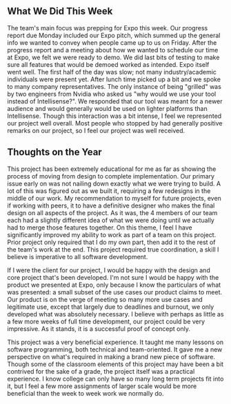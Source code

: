 ## What We Did This Week
The team's main focus was prepping for Expo this week. Our progress report due Monday included our Expo pitch, which summed up the general info we wanted to convey when people came up to us on Friday. After the progress report and a meeting about how we wanted to schedule our time at Expo, we felt we were ready to demo. We did last bits of testing to make sure all features that would be demoed worked as intended. Expo itself went well. The first half of the day was slow; not many industry/academic individuals were present yet. After lunch time picked up a bit and we spoke to many company representatives. The only instance of being "grilled" was by two engineers from Nvidia who asked us "why would we use your tool instead of Intellisense?". We responded that our tool was meant for a newer audience and would generally would be used on lighter platforms than Intellisense. Though this interaction was a bit intense, I feel we represented our project well overall. Most people who stopped by had generally positive remarks on our project, so I feel our project was well received.

## Thoughts on the Year
This project has been extremely educational for me as far as showing the process of moving from design to complete implementation. Our primary issue early on was not nailing down exactly what we were trying to build. A lot of this was figured out as we built it, requiring a few redesigns in the middle of our work. My recommendation to myself for future projects, even if working with peers, it to have a definitive designer who makes the final design on all aspects of the project. As it was, the 4 members of our team each had a slightly different idea of what we were doing until we actually had to merge those features together. On this theme, I feel I have significantly improved my ability to work as part of a team on this project. Prior project only required that I do my own part, then add it to the rest of the team's work at the end. This project required true coordination, a skill I believe is imperative to all software development.

If I were the client for our project, I would be happy with the design and core project that's been developed. I'm not sure I would be happy with the product we presented at Expo, only because I know the particulars of what was presented: a small subset of the use cases our product claims to meet. Our product is on the verge of meeting so many more use cases and legitimate use, except that largely due to deadlines and burnout, we only developed what was absolutely necessary. I believe with perhaps as little as a few more weeks of full time development, our project could be very impressive. As it stands, it is a successful proof of concept only. 

This project was a very beneficial experience. It taught me many lessons on software programming, both technical and team-oriented. It gave me a new perspective on what's required in making a brand new piece of software. Though some of the classroom elements of this project may have been a bit contrived for the sake of a grade, the project itself was a practical experience. I know college can only have so many long term projects fit into it, but I feel a few more assignments of larger scale would be more beneficial than the week to week work we normally do. 

